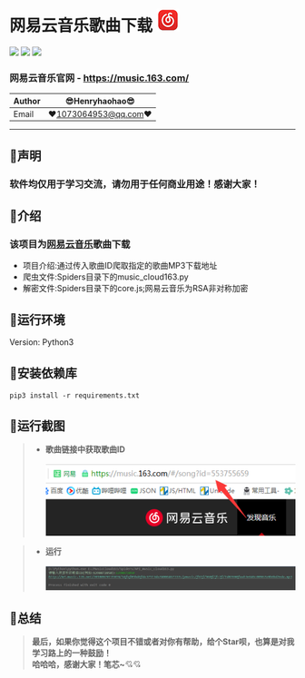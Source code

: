 网易云音乐歌曲下载 ![enter image description here](Pic/logo.png)
===========================
![](https://img.shields.io/badge/Python-3.6.3-green.svg) ![](https://img.shields.io/badge/requests-2.18.4-green.svg) ![](https://img.shields.io/badge/PyExecJS-1.5.1-green.svg) 
### 网易云音乐官网 - https://music.163.com/
|Author|:sunglasses:Henryhaohao:sunglasses:|
|---|---
|Email|:hearts:1073064953@qq.com:hearts:

    
****
## :dolphin:声明
### 软件均仅用于学习交流，请勿用于任何商业用途！感谢大家！
## :dolphin:介绍
### 该项目为[网易云音乐](https://music.163.com/)歌曲下载
- 项目介绍:通过传入歌曲ID爬取指定的歌曲MP3下载地址
- 爬虫文件:Spiders目录下的music_cloud163.py
- 解密文件:Spiders目录下的core.js;网易云音乐为RSA非对称加密
## :dolphin:运行环境
Version: Python3
## :dolphin:安装依赖库
```
pip3 install -r requirements.txt
```
## :dolphin:运行截图
> - **歌曲链接中获取歌曲ID**<br><br>
![enter image description here](Pic/songid.png)

> - **运行**<br><br>
![enter image description here](Pic/run.png)
## :dolphin:**总结**
> **最后，如果你觉得这个项目不错或者对你有帮助，给个Star呗，也算是对我学习路上的一种鼓励！<br>
 哈哈哈，感谢大家！笔芯~**:cupid::cupid:



